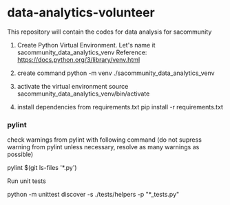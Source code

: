 <!-- To preview markdown in vscode in MAC: press CMD + Shift + V  . This helps in editing markdown-->
# data-analytics-volunteer

This repository will contain the codes for data analysis for sacommunity


1. Create Python Virtual Environment. Let's name it sacommunity_data_analytics_venv
Reference: https://docs.python.org/3/library/venv.html

2. create command
python -m venv ./sacommunity_data_analytics_venv


3. activate the virtual environment
source sacommunity_data_analytics_venv/bin/activate


4. install dependencies from requirements.txt
pip install -r requirements.txt


### pylint
check warnings from pylint with following command (do not supress warning from pylint unless necessary, resolve as many warnings as possible)

pylint $(git ls-files '*.py')

Run unit tests

python -m unittest discover -s ./tests/helpers -p "*_tests.py"


